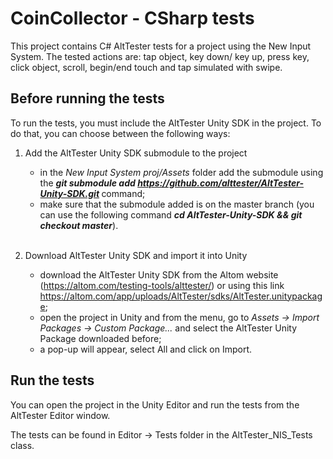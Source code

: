# CoinCollector - CSharp tests

This project contains C# AltTester tests for a project using the New Input System.
The tested actions are: tap object, key down/ key up, press key, click object, scroll, begin/end touch and tap simulated with swipe.

## Before running the tests
To run the tests, you must include the AltTester Unity SDK in the project. To do that, you can choose between the following ways:
1. Add the AltTester Unity SDK submodule to the project
    - in the <i> New Input System proj/Assets </i> folder add the submodule using the <i><b> git submodule add https://github.com/alttester/AltTester-Unity-SDK.git </b></i> command;
    - make sure that the submodule added is on the master branch (you can use the following command <i><b> cd AltTester-Unity-SDK && git checkout master</b></i>).

    <br> 
2. Download AltTester Unity SDK and import it into Unity 
    - download the AltTester Unity SDK from the Altom website (https://altom.com/testing-tools/alttester/) or using this link https://altom.com/app/uploads/AltTester/sdks/AltTester.unitypackage;
    - open the project in Unity and from the menu, go to <i> Assets -> Import Packages -> Custom Package... </i> and select the AltTester Unity Package downloaded before;
    - a pop-up will appear, select All and click on Import.

## Run the tests

You can open the project in the Unity Editor and run the tests from the AltTester Editor window.

The tests can be found in Editor -> Tests folder in the AltTester_NIS_Tests class.